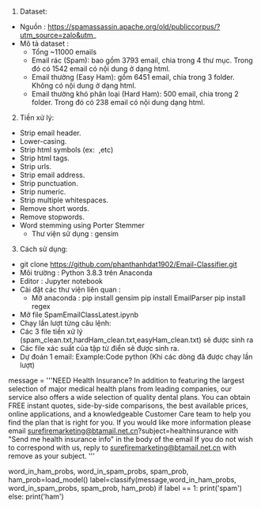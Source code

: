 1. Dataset:
- Nguồn : https://spamassassin.apache.org/old/publiccorpus/?utm_source=zalo&utm_
- Mô tả dataset : 
	* Tổng ~11000 emails
	* Email rác (Spam): bao gồm 3793 email, chia trong 4 thư mục. Trong đó có 1542 email có nội dung ở dạng html.
	* Email thường (Easy Ham): gồm 6451 email, chia trong 3 folder. Không có nội dung ở dạng html. 
	* Email thường khó phân loại (Hard Ham): 500 email, chia trong 2 folder. Trong đó có 238 email có nội dung dạng html. 
2. Tiền xử lý:
- Strip email header.
- Lower-casing.
- Strip html symbols (ex: &nbsp;,etc)
- Strip html tags.
- Strip urls.
- Strip email address.
- Strip punctuation.
- Strip numeric.
- Strip multiple whitespaces.
- Remove short words.
- Remove stopwords.
- Word stemming using Porter Stemmer
	* Thư viện sử dụng : gensim
3. Cách sử dụng:
- git clone https://github.com/phanthanhdat1902/Email-Classifier.git
- Môi trường : Python 3.8.3 trên Anaconda
- Editor : Jupyter notebook
- Cài đặt các thư viện liên quan :
	* Mở anaconda : pip install gensim
			pip install EmailParser
			pip install regex
- Mở file SpamEmailClassLatest.ipynb
- Chạy lần lượt từng câu lệnh:
- Các 3 file tiền xử lý (spam_clean.txt,hardHam_clean.txt,easyHam_clean.txt) sẽ được sinh ra
- Các file xác suất của tập từ điển sẽ được sinh ra.
- Dự đoán 1 email:
Example:Code python (Khi các dòng đã được chạy lần lượt)

message = '''NEED Health Insurance? 
 In addition to featuring the largest selection of major medical 
health plans from leading companies, our service also
offers a wide selection of quality dental plans.  You can obtain 
FREE instant quotes, side-by-side comparisons, the best available 
prices, online applications, and a knowledgeable Customer Care 
team to help you find the plan that is right for you.
If you would like more information please email
surefiremarketing@btamail.net.cn?subject=healthinsurance
with "Send me health insurance info" in the body of the email
If you do not wish to correspond with us, reply to 
surefiremarketing@btamail.net.cn  with remove as your subject. '''

word_in_ham_probs, word_in_spam_probs, spam_prob, ham_prob=load_model()
label=classify(message,word_in_ham_probs, word_in_spam_probs, spam_prob, ham_prob)
if label == 1:
    print('spam')
else:
    print('ham')
